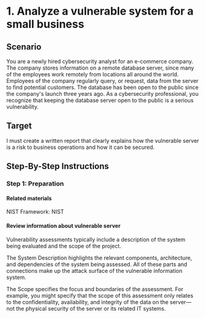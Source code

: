 # 1. Analyze a vulnerable system for a small business

## Scenario

You are a newly hired cybersecurity analyst for an e-commerce company. The company stores information on a remote database server, since many of the employees work remotely from locations all around the world. Employees of the company regularly query, or request, data from the server to find potential customers. The database has been open to the public since the company's launch three years ago. As a cybersecurity professional, you recognize that keeping the database server open to the public is a serious vulnerability.

## Target

I must create a written report that clearly explains how the vulnerable server is a risk to business operations and how it can be secured.

## Step-By-Step Instructions

### Step 1: Preparation

#### Related materials

NIST Framework: NIST

#### Review information about vulnerable server

Vulnerability assessments typically include a description of the system being evaluated and the scope of the project.

The System Description highlights the relevant components, architecture, and dependencies of the system being assessed. All of these parts and connections make up the attack surface of the vulnerable information system.

The Scope specifies the focus and boundaries of the assessment. For example, you might specify that the scope of this assessment only relates to the confidentiality, availability, and integrity of the data on the server—not the physical security of the server or its related IT systems.

